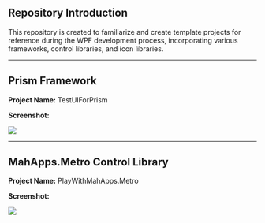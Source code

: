 ## **Repository Introduction**

This repository is created to familiarize and create template projects for reference during the WPF development process, incorporating various frameworks, control libraries, and icon libraries.

------

## Prism Framework

**Project Name:** TestUIForPrism

**Screenshot:** 

![](C:\GitHub\PlayWithWPF\assets\TestUIForPrism-1704940643279-1.png)

------

## MahApps.Metro Control Library

**Project Name:** PlayWithMahApps.Metro

**Screenshot:**

![](C:\GitHub\PlayWithWPF\assets\PlayWithMahApps-1704940670766-3.png)
